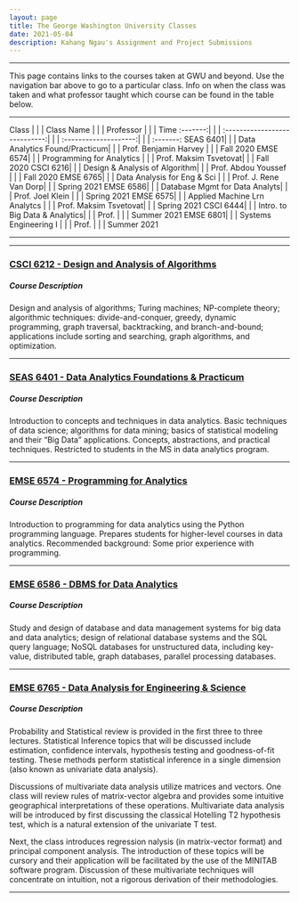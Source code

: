 ```yaml
---
layout: page
title: The George Washington University Classes
date: 2021-05-04
description: Kahang Ngau's Assignment and Project Submissions
---
```

---

This page contains links to the courses taken at GWU and beyond. Use the navigation bar above to go to a particular class. Info on when the class was taken and what professor taught which course can be found in the table below.

---

Class    | | | Class Name                    | | | Professor             | | | Time 
:-------:| | | :----------------------------:| | | :--------------------:| | | :-------:
SEAS 6401| | | Data Analytics Found/Practicum| | | Prof. Benjamin Harvey | | | Fall 2020
EMSE 6574| | | Programming for Analytics     | | | Prof. Maksim Tsvetovat| | | Fall 2020
CSCI 6216| | | Design & Analysis of Algorithm| | | Prof. Abdou Youssef   | | | Fall 2020
EMSE 6765| | | Data Analysis for Eng & Sci   | | | Prof. J. Rene Van Dorp| | | Spring 2021
EMSE 6586| | | Database Mgmt for Data Analyts| | | Prof. Joel Klein      | | | Spring 2021
EMSE 6575| | | Applied Machine Lrn Analytcs  | | | Prof. Maksim Tsvetovat| | | Spring 2021
CSCI 6444| | | Intro. to Big Data & Analytics| | | Prof.                 | | | Summer 2021
EMSE 6801| | | Systems Engineering I         | | | Prof.                 | | | Summer 2021

---

---
### <a href="{{ BASE_PATH }}/pages/CSCI6212.html">CSCI 6212 - Design and Analysis of Algorithms</a>

##### Course Description
Design and analysis of algorithms; Turing machines; NP-complete theory; algorithmic techniques: divide-and-conquer, greedy, dynamic programming, graph traversal, backtracking, and branch-and-bound; applications include sorting and searching, graph algorithms, and optimization.

---

### <a href="{{ BASE_PATH }}/pages/SEAS6401.html">SEAS 6401 - Data Analytics Foundations & Practicum</a>

##### Course Description
Introduction to concepts and techniques in data analytics. Basic techniques of data science; algorithms for data mining; basics of statistical modeling and their “Big Data” applications. Concepts, abstractions, and practical techniques. Restricted to students in the MS in data analytics program.

---

### <a href="{{ BASE_PATH }}/pages/EMSE6574.html">EMSE 6574 - Programming for Analytics</a>

##### Course Description
Introduction to programming for data analytics using the Python programming language. Prepares students for higher-level courses in data analytics. Recommended background: Some prior experience with programming.

---

### <a href="{{ BASE_PATH }}/pages/EMSE6586.html">EMSE 6586 - DBMS for Data Analytics</a>

##### Course Description
Study and design of database and data management systems for big data and data analytics; design of relational database systems and the SQL query language; NoSQL databases for unstructured data, including key-value, distributed table, graph databases, parallel processing databases. 

---

### <a href="{{ BASE_PATH }}/pages/EMSE6765.html">EMSE 6765 - Data Analysis for Engineering & Science</a>

##### Course Description
<p>Probability and Statistical review is provided in the first three to three lectures. Statistical Inference topics that will be discussed include estimation, confidence intervals, hypothesis testing and goodness-of-fit testing. These methods perform statistical inference in a single dimension (also known as univariate data analysis).</p>
<p>Discussions of multivariate data analysis utilize matrices and vectors. One class will review rules of matrix-vector algebra and provides some intuitive geographical interpretations of these operations. Multivariate data analysis will be introduced by first discussing the classical Hotelling T2 hypothesis test, which is a natural extension of the univariate T test.</p>
<p>Next, the class introduces regression nalysis (in matrix-vector format) and principal component analysis. The introduction of these topics will be cursory and their application will be facilitated by the use of the MINITAB software program. Discussion of these multivariate techniques will concentrate on intuition, not a rigorous derivation of their methodologies.</p>

---
